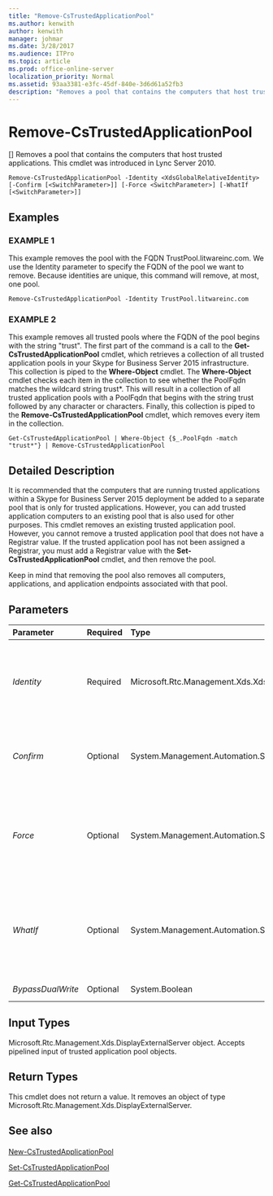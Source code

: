 ```yaml
---
title: "Remove-CsTrustedApplicationPool"
ms.author: kenwith
author: kenwith
manager: johmar
ms.date: 3/28/2017
ms.audience: ITPro
ms.topic: article
ms.prod: office-online-server
localization_priority: Normal
ms.assetid: 93aa3381-e3fc-45df-840e-3d6d61a52fb3
description: "Removes a pool that contains the computers that host trusted applications. This cmdlet was introduced in Lync Server 2010."
---
```


# Remove-CsTrustedApplicationPool
[]
Removes a pool that contains the computers that host trusted applications. This cmdlet was introduced in Lync Server 2010.
  
```
Remove-CsTrustedApplicationPool -Identity <XdsGlobalRelativeIdentity> [-Confirm [<SwitchParameter>]] [-Force <SwitchParameter>] [-WhatIf [<SwitchParameter>]]

```

## Examples

### EXAMPLE 1

This example removes the pool with the FQDN TrustPool.litwareinc.com. We use the Identity parameter to specify the FQDN of the pool we want to remove. Because identities are unique, this command will remove, at most, one pool.
  
```
Remove-CsTrustedApplicationPool -Identity TrustPool.litwareinc.com
```

### EXAMPLE 2

This example removes all trusted pools where the FQDN of the pool begins with the string "trust". The first part of the command is a call to the **Get-CsTrustedApplicationPool** cmdlet, which retrieves a collection of all trusted application pools in your Skype for Business Server 2015 infrastructure. This collection is piped to the **Where-Object** cmdlet. The **Where-Object** cmdlet checks each item in the collection to see whether the PoolFqdn matches the wildcard string trust*. This will result in a collection of all trusted application pools with a PoolFqdn that begins with the string trust followed by any character or characters. Finally, this collection is piped to the **Remove-CsTrustedApplicationPool** cmdlet, which removes every item in the collection.
  
```
Get-CsTrustedApplicationPool | Where-Object {$_.PoolFqdn -match "trust*"} | Remove-CsTrustedApplicationPool
```

## Detailed Description

It is recommended that the computers that are running trusted applications within a Skype for Business Server 2015 deployment be added to a separate pool that is only for trusted applications. However, you can add trusted application computers to an existing pool that is also used for other purposes. This cmdlet removes an existing trusted application pool. However, you cannot remove a trusted application pool that does not have a Registrar value. If the trusted application pool has not been assigned a Registrar, you must add a Registrar value with the **Set-CsTrustedApplicationPool** cmdlet, and then remove the pool.
  
Keep in mind that removing the pool also removes all computers, applications, and application endpoints associated with that pool.
  
## Parameters

|**Parameter**|**Required**|**Type**|**Description**|
|:-----|:-----|:-----|:-----|
| _Identity_ <br/> |Required  <br/> |Microsoft.Rtc.Management.Xds.XdsGlobalRelativeIdentity  <br/> |The fully qualified domain name (FQDN) or service ID of the pool you want to remove.  <br/> |
| _Confirm_ <br/> |Optional  <br/> |System.Management.Automation.SwitchParameter  <br/> |Prompts you for confirmation before executing the command.  <br/> |
| _Force_ <br/> |Optional  <br/> |System.Management.Automation.SwitchParameter  <br/> |Suppresses any confirmation prompts that would otherwise be displayed before making changes.  <br/> |
| _WhatIf_ <br/> |Optional  <br/> |System.Management.Automation.SwitchParameter  <br/> |Describes what would happen if you executed the command without actually executing the command.  <br/> |
| _BypassDualWrite_ <br/> |Optional  <br/> |System.Boolean  <br/> |PARAMVALUE: $true | $false  <br/> |
   
## Input Types

Microsoft.Rtc.Management.Xds.DisplayExternalServer object. Accepts pipelined input of trusted application pool objects.
  
## Return Types

This cmdlet does not return a value. It removes an object of type Microsoft.Rtc.Management.Xds.DisplayExternalServer.
  
## See also

#### 

[New-CsTrustedApplicationPool](new-cstrustedapplicationpool.md)
  
[Set-CsTrustedApplicationPool](set-cstrustedapplicationpool.md)
  
[Get-CsTrustedApplicationPool](get-cstrustedapplicationpool.md)

